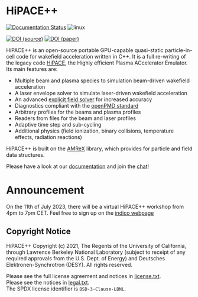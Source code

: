 # HiPACE++

[![Documentation Status](https://readthedocs.org/projects/hipace/badge/?version=latest)](https://hipace.readthedocs.io/en/latest/?badge=latest)
![linux](https://github.com/Hi-PACE/hipace/workflows/linux/badge.svg?branch=development&event=push)
<!-- ![macOS](https://github.com/Hi-PACE/hipace/workflows/macos/badge.svg?branch=development&event=push) -->
[![DOI (source)](https://img.shields.io/badge/DOI%20(source)-10.5281/zenodo.5358483-blue.svg)](https://doi.org/10.5281/zenodo.5358483)
[![DOI (paper)](https://img.shields.io/badge/DOI%20(paper)-10.1016/j.cpc.2022.108421-blue.svg)](https://doi.org/10.1016/j.cpc.2022.108421)

HiPACE++ is an open-source portable GPU-capable quasi-static particle-in-cell code for wakefield acceleration written in C++.
It is a full re-writing of the legacy code [HiPACE](http://dx.doi.org/10.1088/0741-3335/56/8/084012), the Highly efficient Plasma ACcelerator Emulator.
Its main features are:
 - Multiple beam and plasma species to simulation beam-driven wakefield acceleration
 - A laser envelope solver to simulate laser-driven wakefield acceleration
 - An advanced [explicit field solver](https://doi.org/10.1103/PhysRevAccelBeams.25.104603) for increased accuracy
 - Diagnostics compliant with the [openPMD standard](https://github.com/openPMD/openPMD-standard)
 - Arbitrary profiles for the beams and plasma profiles
 - Readers from files for the beam and laser profiles
 - Adaptive time step and sub-cycling
 - Additional physics (field ionization, binary collisions, temperature effects, radiation reactions)

HiPACE++ is built on the [AMReX](https://amrex-codes.github.io) library, which provides for particle and field data structures.

Please have a look at our [documentation](https://hipace.readthedocs.io) and join the [chat](https://hipace.readthedocs.io/en/latest/run/chat.html)!

# Announcement

On the 11th of July 2023, there will be a virtual HiPACE++ workshop from 4pm to 7pm CET.
Feel free to sign up on the [indico webpage](https://indico.desy.de/event/40158/)

## Copyright Notice

HiPACE++ Copyright (c) 2021, The Regents of the University of California,
through Lawrence Berkeley National Laboratory (subject to receipt of
any required approvals from the U.S. Dept. of Energy) and Deutsches
Elektronen-Synchrotron (DESY). All rights reserved.

Please see the full license agreement and notices in [license.txt](license.txt).  
Please see the notices in [legal.txt](legal.txt).  
The SPDX license identifier is `BSD-3-Clause-LBNL`.
